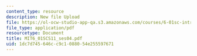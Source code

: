 ```yaml
---
content_type: resource
description: New file Upload
file: https://ol-ocw-studio-app-qa.s3.amazonaws.com/courses/6-01sc-introduction-to-electrical-engineering-and-computer-science-i-spring-2011/1dc7d745646cc9c1088054e255597671_MIT6_01SCS11_ses04.pdf
file_type: application/pdf
resourcetype: Document
title: MIT6_01SCS11_ses04.pdf
uid: 1dc7d745-646c-c9c1-0880-54e255597671
---
```

